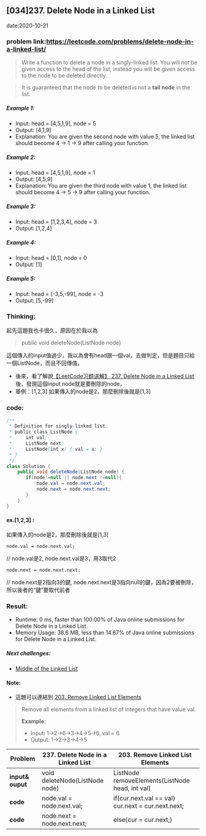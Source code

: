 ## [034]237. Delete Node in a Linked List

date:2020-10-21

### problem link:https://leetcode.com/problems/delete-node-in-a-linked-list/

> Write a function to delete a node in a singly-linked list. You will not be given access to the head of the list, instead you will be given access to the node to be deleted directly.

>It is guaranteed that the node to be deleted is not a **tail node** in the list.

##### Example 1:
- Input: head = [4,5,1,9], node = 5
- Output: [4,1,9]
- Explanation: You are given the second node with value 5, the linked list should become 4 -> 1 -> 9 after calling your function.
##### Example 2:
- Input: head = [4,5,1,9], node = 1
- Output: [4,5,9]
- Explanation: You are given the third node with value 1, the linked list should become 4 -> 5 -> 9 after calling your function.
##### Example 3:

- Input: head = [1,2,3,4], node = 3
- Output: [1,2,4]

##### Example 4:

- Input: head = [0,1], node = 0
- Output: [1]

##### Example 5:

- Input: head = [-3,5,-99], node = -3
- Output: [5,-99]

### Thinking:
起先這題我也卡很久，原因在於我以為 
> public void deleteNode(ListNode node)

這個傳入的input值過少，我以為會有head跟一個val，去做判定，但是題目只給一個ListNode，而且不回傳值，

- 後來，看了解說[【LeetCode习题讲解】 237. Delete Node in a Linked List](https://www.youtube.com/watch?v=zdCvaI23szY&ab_channel=Sean%E7%9A%84%E6%8A%80%E6%9C%AF%E6%88%90%E9%95%BF%E7%A9%BA%E9%97%B4)後，發現這個input node就是要刪除的node，
- 舉例：[1,2,3] 如果傳入的node是2，那麼刪除後就是[1,3]

### code:

```java
/**
 * Definition for singly-linked list.
 * public class ListNode {
 *     int val;
 *     ListNode next;
 *     ListNode(int x) { val = x; }
 * }
 */
class Solution {
    public void deleteNode(ListNode node) {
       if(node!=null || node.next !=null){
           node.val = node.next.val;
           node.next = node.next.next;
       }  
    }
}
```

#### ex.[1,2,3] :
如果傳入的node是2，那麼刪除後就是[1,3]
```
node.val = node.next.val; 
```

// node.val是2, node.next.val是3，用3取代2

```
node.next = node.next.next;
```
// node.next是2指向3的鍵, node.next.next是3指向null的鍵，因為2要被刪除，所以後者的“鍵”要取代前者

### Result:
- Runtime: 0 ms, faster than 100.00% of Java online submissions for Delete Node in a Linked List.
- Memory Usage: 38.6 MB, less than 14.67% of Java online submissions for Delete Node in a Linked List.

##### Next challenges:
- [Middle of the Linked List](https://leetcode.com/problems/middle-of-the-linked-list/)

#### Note:
- 這題可以連結到  [203. Remove Linked List Elements](https://leetcode.com/problems/remove-linked-list-elements/)

> Remove all elements from a linked list of integers that have value val.
> 
> **Example:**
> 
> - Input:  1->2->6->3->4->5->6, val = 6
> - Output: 1->2->3->4->5


Problem|237. Delete Node in a Linked List | 203. Remove Linked List Elements
-|---|---
**input& ouput**|void deleteNode(ListNode node) | ListNode removeElements(ListNode head, int val)
**code**|node.val = node.next.val;  | if(cur.next.val == val) cur.next = cur.next.next;
**code**|node.next = node.next.next;| else{cur = cur.next;}

